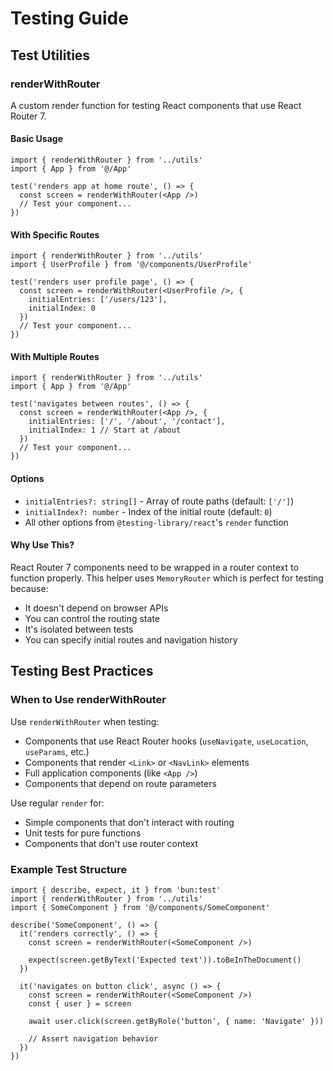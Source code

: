 # Testing Guide

## Test Utilities

### renderWithRouter

A custom render function for testing React components that use React Router 7.

#### Basic Usage

```tsx
import { renderWithRouter } from '../utils'
import { App } from '@/App'

test('renders app at home route', () => {
  const screen = renderWithRouter(<App />)
  // Test your component...
})
```

#### With Specific Routes

```tsx
import { renderWithRouter } from '../utils'
import { UserProfile } from '@/components/UserProfile'

test('renders user profile page', () => {
  const screen = renderWithRouter(<UserProfile />, {
    initialEntries: ['/users/123'],
    initialIndex: 0
  })
  // Test your component...
})
```

#### With Multiple Routes

```tsx
import { renderWithRouter } from '../utils'
import { App } from '@/App'

test('navigates between routes', () => {
  const screen = renderWithRouter(<App />, {
    initialEntries: ['/', '/about', '/contact'],
    initialIndex: 1 // Start at /about
  })
  // Test your component...
})
```

#### Options

- `initialEntries?: string[]` - Array of route paths (default: `['/']`)
- `initialIndex?: number` - Index of the initial route (default: `0`)
- All other options from `@testing-library/react`'s `render` function

#### Why Use This?

React Router 7 components need to be wrapped in a router context to function properly. This helper uses `MemoryRouter` which is perfect for testing because:

- It doesn't depend on browser APIs
- You can control the routing state
- It's isolated between tests
- You can specify initial routes and navigation history

## Testing Best Practices

### When to Use renderWithRouter

Use `renderWithRouter` when testing:
- Components that use React Router hooks (`useNavigate`, `useLocation`, `useParams`, etc.)
- Components that render `<Link>` or `<NavLink>` elements
- Full application components (like `<App />`)
- Components that depend on route parameters

Use regular `render` for:
- Simple components that don't interact with routing
- Unit tests for pure functions
- Components that don't use router context

### Example Test Structure

```tsx
import { describe, expect, it } from 'bun:test'
import { renderWithRouter } from '../utils'
import { SomeComponent } from '@/components/SomeComponent'

describe('SomeComponent', () => {
  it('renders correctly', () => {
    const screen = renderWithRouter(<SomeComponent />)
    
    expect(screen.getByText('Expected text')).toBeInTheDocument()
  })
  
  it('navigates on button click', async () => {
    const screen = renderWithRouter(<SomeComponent />)
    const { user } = screen
    
    await user.click(screen.getByRole('button', { name: 'Navigate' }))
    
    // Assert navigation behavior
  })
}) 